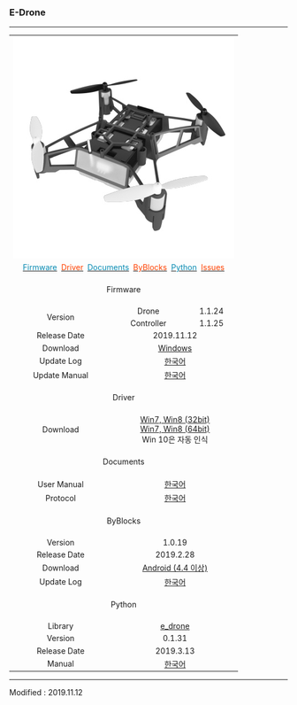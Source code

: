 ### E-Drone

---

<div align="center">
    <table>
        <tr>
            <td colspan="3">
                <div align="center">
                    <img src="/assets/images/products/e_drone.jpg" alt="e_drone">
                </div>
            </td>
        </tr>
        <tr>
            <td colspan="3">
                <div align="center">
                    <a href="#Firmware"><span style="color:#0489B1">Firmware</span></a>&nbsp;
                    <a href="#Driver"><span style="color:#FF4000">Driver</span></a>&nbsp;
                    <a href="#Documents"><span style="color:#0489B1">Documents</span></a>&nbsp;
                    <a href="#ByBlocks"><span style="color:#FF4000">ByBlocks</span></a>&nbsp;
                    <a href="#Python"><span style="color:#0489B1">Python</span></a>&nbsp;
                    <a href="https://github.com/BYROBOT/drone4/issues/" target="_blank"><span style="color:#FF4000">Issues</span></a>
                </div>
            </td>
        </tr>
        <!-- Firmware -->
        <tr>
            <td colspan="3"><div align="center"><a name="Firmware"></a>&nbsp;<br>Firmware<br>&nbsp;</div></td>
        </tr>
        <tr>
            <td rowspan="2"><div align="center">Version</div></td>
            <td><div align="center">Drone</div></td>
            <td><div align="center">1.1.24</div></td>
        </tr>
        <tr>
            <td><div align="center">Controller</div></td>
            <td><div align="center">1.1.25</div></td>
        </tr>
        <tr>
            <td><div align="center">Release Date</div></td>
            <td colspan="2"><div align="center">2019.11.12</div></td>
        </tr>
        <tr>
            <td><div align="center">Download</div></td>
            <td colspan="2"><div align="center"><a href="https://drive.google.com/open?id=1yap7IGBC3BWZFCwXfZolURP5CUHIZS2w" target="_blank">Windows</a></div></td>
        </tr>
        <tr>
            <td><div align="center">Update Log</div></td>
            <td colspan="2"><div align="center"><a href="/documents/kr/products/e_drone/log/updates/firmware/">한국어</a></div></td>
        </tr>
        <tr>
            <td><div align="center">Update Manual</div></td>
            <td colspan="2">
                <div align="center">
                    <a href="/documents/kr/products/e_drone/manual/update/drone4autoupdaterlight/">한국어</a>
                </div>
            </td>
        </tr>
        <!-- Driver -->
        <tr>
            <td colspan="3"><div align="center"><a name="Driver"></a>&nbsp;<br>Driver<br>&nbsp;</div></td>
        </tr>
        <tr>
            <td>
                <div align="center">Download</div>
            </td>
            <td colspan="2">
                <div align="center"><a href="https://drive.google.com/open?id=1HisAPi3nipnnyuFklNXiKn46cV_5P0iy" target="_blank">Win7, Win8 (32bit)</a></div>
                <div align="center"><a href="https://drive.google.com/open?id=1Cm7fIt9XAi-dUNnqxVblNriL8oVfqekg" target="_blank">Win7, Win8 (64bit)</a></div>
                <div align="center">Win 10은 자동 인식</div>
            </td>
        </tr>
        <!-- Documents -->
        <tr>
            <td colspan="3"><div align="center"><a name="Documents"></a>&nbsp;<br>Documents<br>&nbsp;</div></td>
        </tr>
        <tr>
            <td><div align="center">User Manual</div></td>
            <td colspan="2"><div align="center"><a href="/documents/kr/products/e_drone/manual/user/">한국어</a></div></td>
        </tr>
        <tr>
            <td><div align="center">Protocol</div></td>
            <td colspan="2"><div align="center"><a href="/documents/kr/products/e_drone/protocol/">한국어</a></div></td>
        </tr>
        <!-- ByBlocks -->
        <tr>
            <td colspan="3"><div align="center"><a name="ByBlocks"></a>&nbsp;<br>ByBlocks<br>&nbsp;</div></td>
        </tr>
        <tr>
            <td><div align="center">Version</div></td>
            <td colspan="2"><div align="center">1.0.19</div></td>
        </tr>
        <tr>
            <td><div align="center">Release Date</div></td>
            <td colspan="2"><div align="center">2019.2.28</div></td>
        </tr>
        <tr>
            <td>
                <div align="center">Download</div>
            </td>
            <td colspan="2">
                <div align="center"><a href="https://s3.ap-northeast-2.amazonaws.com/byrobot/byblocks-edrone_1.0.19.apk" target="_blank">Android (4.4 이상)</a></div>
            </td>
        </tr>
        <tr>
            <td><div align="center">Update Log</div></td>
            <td colspan="2"><div align="center"><a href="/documents/kr/products/e_drone/log/updates/byblocks/">한국어</a></div></td>
        </tr>
        <!-- Python -->
        <tr>
            <td colspan="3"><div align="center"><a name="Python"></a>&nbsp;<br>Python<br>&nbsp;</div></td>
        </tr>
        <tr>
            <td><div align="center">Library</div></td>
            <td colspan="2"><div align="center"><a href="https://pypi.python.org/pypi/e_drone" target="_blank">e_drone</a></div></td>
        </tr>
        <tr>
            <td><div align="center">Version</div></td>
            <td colspan="2"><div align="center">0.1.31</div></td>
        </tr>
        <tr>
            <td><div align="center">Release Date</div></td>
            <td colspan="2"><div align="center">2019.3.13</div></td>
        </tr>
        <tr>
            <td><div align="center">Manual</div></td>
            <td colspan="2"><div align="center"><a href="/documents/kr/products/e_drone/library/python/e_drone/">한국어</a></div></td>
        </tr>
    </table>
</div>

---

Modified : 2019.11.12